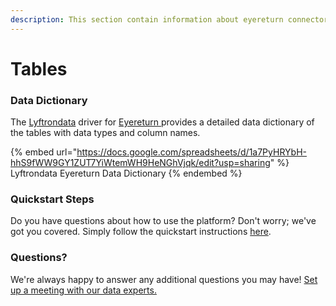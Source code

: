 ```yaml
---
description: This section contain information about eyereturn connector tables information
---
```


# Tables

### Data Dictionary

The [Lyftrondata](https://www.lyftrondata.com/) driver for [Eyereturn](https://www.lyftrondata.com/integration/eyereturn/)[ ](https://www.lyftrondata.com/integration/eyereturn/)provides a detailed data dictionary of the tables with data types and column names.

{% embed url="https://docs.google.com/spreadsheets/d/1a7PyHRYbH-hhS9fWW9GY1ZUT7YiWtemWH9HeNGhVjqk/edit?usp=sharing" %}
Lyftrondata Eyereturn Data Dictionary
{% endembed %}

### Quickstart Steps

Do you have questions about how to use the platform? Don't worry; we've got you covered. Simply follow the quickstart instructions [here](../../../../quickstart-steps.md).

### Questions? <a href="#questions" id="questions"></a>

We're always happy to answer any additional questions you may have! [Set up a meeting with our data experts.](https://www.lyftrondata.com/book-a-meeting/)

